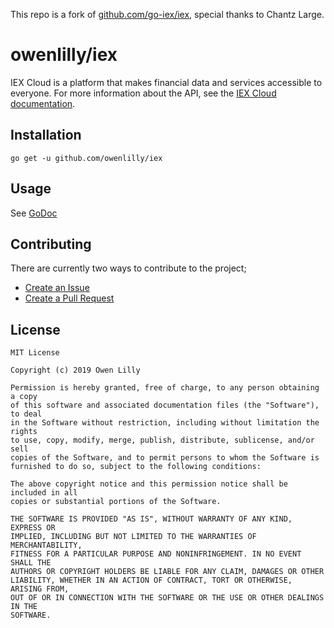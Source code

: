 This repo is a fork of [github.com/go-iex/iex](https://github.com/owenlilly/iex), special thanks to Chantz Large.

[//]: # (source:https://medium.com/@chantzlarge/how-to-write-a-readme-file-aa12c191e70b)

# owenlilly/iex

IEX Cloud is a platform that makes financial data and services accessible to
everyone. For more information about the API, see the [IEX Cloud documentation](https://iexcloud.io/docs/api).

## Installation

```text
go get -u github.com/owenlilly/iex
```

## Usage

See [GoDoc](https://godoc.org/github.com/owenlilly/iex)

## Contributing

There are currently two ways to contribute to the project;

* [Create an Issue](https://help.github.com/en/articles/creating-an-issue)
* [Create a Pull Request](https://help.github.com/en/articles/creating-a-pull-request)

## License

```text
MIT License

Copyright (c) 2019 Owen Lilly

Permission is hereby granted, free of charge, to any person obtaining a copy
of this software and associated documentation files (the "Software"), to deal
in the Software without restriction, including without limitation the rights
to use, copy, modify, merge, publish, distribute, sublicense, and/or sell
copies of the Software, and to permit persons to whom the Software is
furnished to do so, subject to the following conditions:

The above copyright notice and this permission notice shall be included in all
copies or substantial portions of the Software.

THE SOFTWARE IS PROVIDED "AS IS", WITHOUT WARRANTY OF ANY KIND, EXPRESS OR
IMPLIED, INCLUDING BUT NOT LIMITED TO THE WARRANTIES OF MERCHANTABILITY,
FITNESS FOR A PARTICULAR PURPOSE AND NONINFRINGEMENT. IN NO EVENT SHALL THE
AUTHORS OR COPYRIGHT HOLDERS BE LIABLE FOR ANY CLAIM, DAMAGES OR OTHER
LIABILITY, WHETHER IN AN ACTION OF CONTRACT, TORT OR OTHERWISE, ARISING FROM,
OUT OF OR IN CONNECTION WITH THE SOFTWARE OR THE USE OR OTHER DEALINGS IN THE
SOFTWARE.
```
